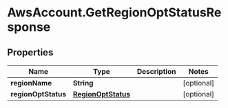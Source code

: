 # AwsAccount.GetRegionOptStatusResponse

## Properties

Name | Type | Description | Notes
------------ | ------------- | ------------- | -------------
**regionName** | **String** |  | [optional] 
**regionOptStatus** | [**RegionOptStatus**](RegionOptStatus.md) |  | [optional] 


